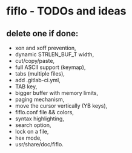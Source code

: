 # fiflo - TODOs and ideas
## delete one if done:
- xon and xoff prevention,
- dynamic STRLEN_BUF_T width,
- cut/copy/paste,
- full ASCII support (keymap),
- tabs (multiple files),
- add .gitlab-ci.yml,
- TAB key,
- bigger buffer with memory limits,
- paging mechanism,
- move the cursor vertically (YB keys),
- fiflo.conf file && colors,
- syntax highlighting,
- search option,
- lock on a file,
- hex mode,
- usr/share/doc/fiflo.

